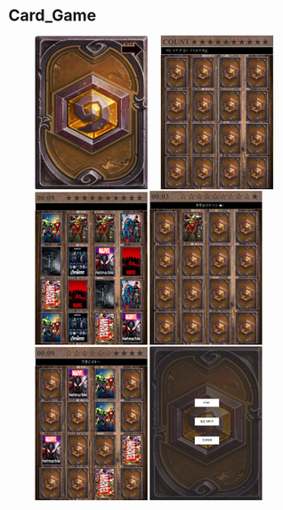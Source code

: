 # Card_Game


<p align="center">
<a href="Card_Game/cardGame01.PNG" style="padding:20px"><img src="Card_Game/cardGame01.PNG"  width="40%" ></a>
<a href="Card_Game/cardGame01.PNG"><img src="Card_Game/cardGame02.PNG"  width="40%" ></a>
<a href="Card_Game/cardGame01.PNG"><img src="Card_Game/cardGame03.PNG"  width="40%" ></a>
<a href="Card_Game/cardGame01.PNG"><img src="Card_Game/cardGame04.PNG"  width="40%" ></a>
<a href="Card_Game/cardGame01.PNG"><img src="Card_Game/cardGame04_1.PNG"  width="40%" ></a>
<a href="Card_Game/cardGame01.PNG"><img src="Card_Game/cardGame05.PNG"  width="40%" ></a>
</p>
